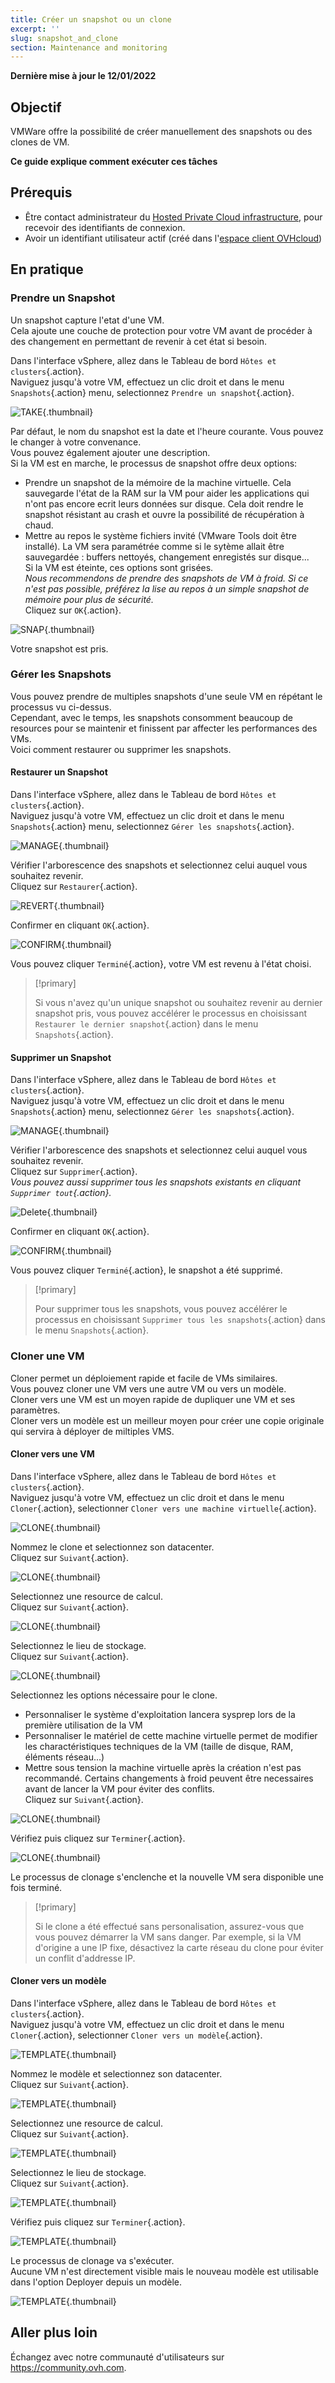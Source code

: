 ```yaml
---
title: Créer un snapshot ou un clone
excerpt: ''
slug: snapshot_and_clone
section: Maintenance and monitoring
---
```


**Dernière mise à jour le 12/01/2022**

## Objectif

VMWare offre la possibilité de créer manuellement des snapshots ou des clones de VM.

**Ce guide explique comment exécuter ces tâches**

## Prérequis

- Être contact administrateur du [Hosted Private Cloud infrastructure](https://www.ovhcloud.com/fr/enterprise/products/hosted-private-cloud/), pour recevoir des identifiants de connexion.
- Avoir un identifiant utilisateur actif (créé dans l'[espace client OVHcloud](https://www.ovh.com/auth/?action=gotomanager&from=https://www.ovh.com/fr/&ovhSubsidiary=fr))


## En pratique

### Prendre un Snapshot

Un snapshot capture l'etat d'une VM.<br>
Cela ajoute une couche de protection pour votre VM avant de procéder à des changement en permettant de revenir à cet état si besoin.

Dans l'interface vSphere, allez dans le Tableau de bord `Hôtes et clusters`{.action}.<br>
Naviguez jusqu'à votre VM, effectuez un clic droit et dans le menu `Snapshots`{.action} menu, selectionnez `Prendre un snapshot`{.action}.

![TAKE](images/en01take.png){.thumbnail}

Par défaut, le nom du snapshot est la date et l'heure courante. Vous pouvez le changer à votre convenance.<br>
Vous pouvez également ajouter une description.<br>
Si la VM est en marche, le processus de snapshot offre deux options:
- Prendre un snapshot de la mémoire de la machine virtuelle. Cela sauvegarde l'état de la RAM sur la VM pour aider les applications qui n'ont pas encore ecrit leurs données sur disque. Cela doit rendre le snapshot résistant au crash et ouvre la possibilité de récupération à chaud.
- Mettre au repos le système fichiers invité (VMware Tools doit être installé). La VM sera paramétrée comme si le sytème allait être sauvegardée : buffers nettoyés, changement enregistés sur disque...<br>
Si la VM est éteinte, ces options sont grisées.<br>
*Nous recommendons de prendre des snapshots de VM à froid. Si ce n'est pas possible, préférez la lise au repos à un simple snapshot de mémoire pour plus de sécurité.*<br>
Cliquez sur `OK`{.action}.

![SNAP](images/en02snap.png){.thumbnail}


Votre snapshot est pris.


### Gérer les Snapshots

Vous pouvez prendre de multiples snapshots d'une seule VM en répétant le processus vu ci-dessus.<br>
Cependant, avec le temps, les snapshots consomment beaucoup de resources pour se maintenir et finissent par affecter les performances des VMs.<br>
Voici comment restaurer ou supprimer les snapshots.

#### Restaurer un Snapshot

Dans l'interface vSphere, allez dans le Tableau de bord `Hôtes et clusters`{.action}.<br>
Naviguez jusqu'à votre VM, effectuez un clic droit et dans le menu `Snapshots`{.action} menu, selectionnez `Gérer les snapshots`{.action}.

![MANAGE](images/en03manage.png){.thumbnail}


Vérifier l'arborescence des snapshots et selectionnez celui auquel vous souhaitez revenir.<br>
Cliquez sur `Restaurer`{.action}.

![REVERT](images/en04revert.png){.thumbnail}


Confirmer en cliquant `OK`{.action}.

![CONFIRM](images/en05confirm.png){.thumbnail}


Vous pouvez cliquer `Terminé`{.action}, votre VM est revenu à l'état choisi.

> [!primary]
>
> Si vous n'avez qu'un unique snapshot ou souhaitez revenir au dernier snapshot pris, vous pouvez accélérer le processus en choisissant `Restaurer le dernier snapshot`{.action} dans le menu `Snapshots`{.action}.


#### Supprimer un Snapshot

Dans l'interface vSphere, allez dans le Tableau de bord `Hôtes et clusters`{.action}.<br>
Naviguez jusqu'à votre VM, effectuez un clic droit et dans le menu `Snapshots`{.action} menu, selectionnez `Gérer les snapshots`{.action}.

![MANAGE](images/en03manage.png){.thumbnail}


Vérifier l'arborescence des snapshots et selectionnez celui auquel vous souhaitez revenir.<br>
Cliquez sur `Supprimer`{.action}.<br>
*Vous pouvez aussi supprimer tous les snapshots existants en cliquant `Supprimer tout`{.action}.*

![Delete](images/en06delete.png){.thumbnail}


Confirmer en cliquant `OK`{.action}.

![CONFIRM](images/en07confirm.png){.thumbnail}


Vous pouvez cliquer `Terminé`{.action}, le snapshot a été supprimé.

> [!primary]
>
> Pour supprimer tous les snapshots, vous pouvez accélérer le processus en choisissant `Supprimer tous les snapshots`{.action} dans le menu `Snapshots`{.action}.


### Cloner une VM

Cloner permet un déploiement rapide et facile de VMs similaires.<br>
Vous pouvez cloner une VM vers une autre VM ou vers un modèle.<br>
Cloner vers une VM est un moyen rapide de dupliquer une VM et ses paramètres.<br>
Cloner vers un modèle est un meilleur moyen pour créer une copie originale qui servira à déployer de miltiples VMS.

#### Cloner vers une VM

Dans l'interface vSphere, allez dans le Tableau de bord `Hôtes et clusters`{.action}.<br>
Naviguez jusqu'à votre VM, effectuez un clic droit et dans le menu `Cloner`{.action}, selectionner `Cloner vers une machine virtuelle`{.action}.

![CLONE](images/en08clonevm.png){.thumbnail}


Nommez le clone et selectionnez son datacenter.<br>
Cliquez sur `Suivant`{.action}.

![CLONE](images/en09clonename.png){.thumbnail}


Selectionnez une resource de calcul.<br>
Cliquez sur `Suivant`{.action}.

![CLONE](images/en10clonecomp.png){.thumbnail}


Selectionnez le lieu de stockage.<br>
Cliquez sur `Suivant`{.action}.

![CLONE](images/en11clonestor.png){.thumbnail}


Selectionnez les options nécessaire pour le clone.
- Personnaliser le système d'exploitation lancera sysprep lors de la première utilisation de la VM
- Personnaliser le matériel de cette machine virtuelle permet de modifier les charactéristiques techniques de la VM (taille de disque, RAM, éléments réseau...)
- Mettre sous tension la machine virtuelle après la création n'est pas recommandé. Certains changements à froid peuvent être necessaires avant de lancer la VM pour éviter des conflits.<br>
Cliquez sur `Suivant`{.action}.

![CLONE](images/en12clonecustom.png){.thumbnail}


Vérifiez puis cliquez sur `Terminer`{.action}.

![CLONE](images/en13clonefinish.png){.thumbnail}


Le processus de clonage s'enclenche et la nouvelle VM sera disponible une fois terminé.

> [!primary]
>
> Si le clone a été effectué sans personalisation, assurez-vous que vous pouvez démarrer la VM sans danger. Par exemple, si la VM d'origine a une IP fixe, désactivez la carte réseau du clone pour éviter un conflit d'addresse IP.



#### Cloner vers un modèle

Dans l'interface vSphere, allez dans le Tableau de bord `Hôtes et clusters`{.action}.<br>
Naviguez jusqu'à votre VM, effectuez un clic droit et dans le menu `Cloner`{.action}, selectionner `Cloner vers un modèle`{.action}.

![TEMPLATE](images/en14clonetemp.png){.thumbnail}


Nommez le modèle et selectionnez son datacenter.<br>
Cliquez sur `Suivant`{.action}.

![TEMPLATE](images/en15clonename.png){.thumbnail}


Selectionnez une resource de calcul.<br>
Cliquez sur `Suivant`{.action}.

![TEMPLATE](images/en16clonecomp.png){.thumbnail}


Selectionnez le lieu de stockage.<br>
Cliquez sur `Suivant`{.action}.

![TEMPLATE](images/en17clonestor.png){.thumbnail}


Vérifiez puis cliquez sur `Terminer`{.action}.

![TEMPLATE](images/en18clonefinish.png){.thumbnail}


Le processus de clonage va s'exécuter.<br>
Aucune VM n'est directement visible mais le nouveau modèle est utilisable dans l'option Deployer depuis un modèle.

![TEMPLATE](images/en19deploy.png){.thumbnail}


## Aller plus loin

Échangez avec notre communauté d'utilisateurs sur <https://community.ovh.com>.
